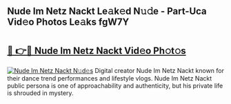 ## Nude Im Netz Nackt Le𝚊k𝚎d N𝚞𝚍e - Part-Uca Vid𝚎o Photos Le𝚊ks fgW7Y

# <h2><a href="http://fb768q.evod.top/?m=Nude+Im+Netz+Nackt">🔗 👉🔴 Nude Im Netz Nackt Vid𝚎o Ph𝚘t𝚘s</a></h2>

[![Nude Im Netz Nackt N𝚞d𝚎s](https://i.imgur.com/8V9OHl7.gif)](http://fb768q.evod.top/?m=Nude+Im+Netz+Nackt)
Digital creator Nude Im Netz Nackt known for their dance trend performances and lifestyle vlogs. Nude Im Netz Nackt public persona is one of approachability and authenticity, but his private life is shrouded in mystery. 
